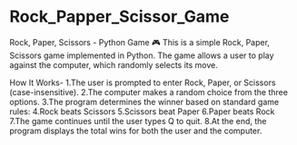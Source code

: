 # Rock_Papper_Scissor_Game

Rock, Paper, Scissors - Python Game 🎮
This is a simple Rock, Paper, Scissors game implemented in Python. The game allows a user to play against the computer, which randomly selects its move.

How It Works-
1.The user is prompted to enter Rock, Paper, or Scissors (case-insensitive).
2.The computer makes a random choice from the three options.
3.The program determines the winner based on standard game rules:
4.Rock beats Scissors
5.Scissors beat Paper
6.Paper beats Rock
7.The game continues until the user types Q to quit.
8.At the end, the program displays the total wins for both the user and the computer.
